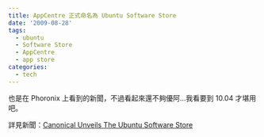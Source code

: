 ```yaml
---
title: AppCentre 正式命名為 Ubuntu Software Store
date: '2009-08-28'
tags:
  - ubuntu
  - Software Store
  - AppCentre
  - app store
categories:
  - tech
---
```

也是在 Phoronix 上看到的新聞，不過看起來還不夠優阿…我看要到 10.04 才堪用吧。  
  
詳見新聞：[Canonical Unveils The Ubuntu Software Store](http://www.phoronix.com/scan.php?page=article&item=ubuntu_software_store&num=1)